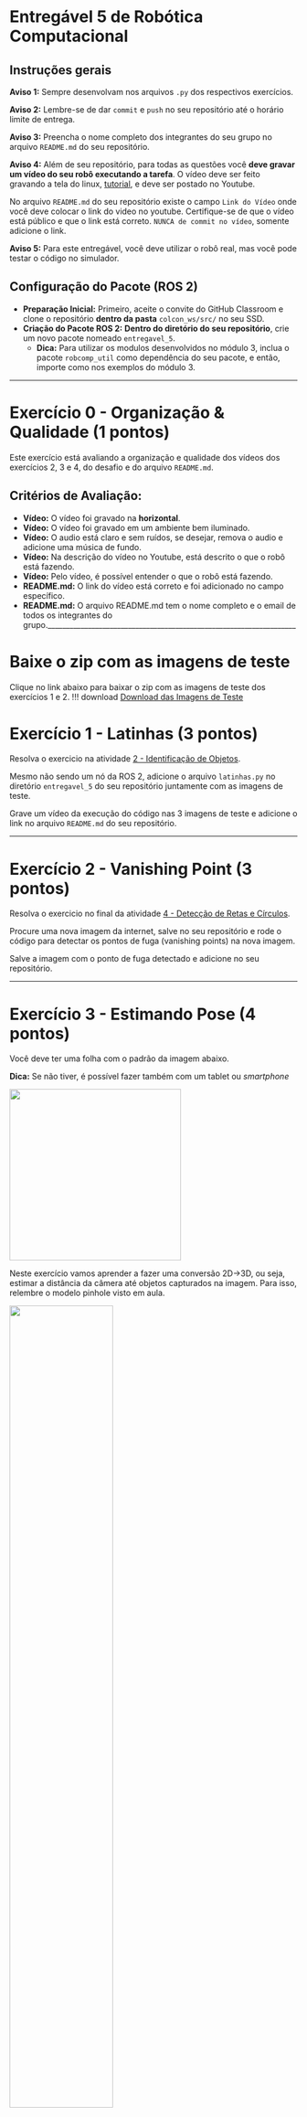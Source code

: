 # Entregável 5 de Robótica Computacional

## Instruções gerais

**Aviso 1:** Sempre desenvolvam nos arquivos `.py` dos respectivos exercícios.

**Aviso 2:** Lembre-se de dar `commit` e `push` no seu repositório até o horário limite de entrega.

**Aviso 3:** Preencha o nome completo dos integrantes do seu grupo no arquivo `README.md` do seu repositório.

**Aviso 4:** Além de seu repositório, para todas as questões você **deve gravar um vídeo do seu robô executando a tarefa**. O vídeo deve ser feito gravando a tela do linux, [tutorial](https://insper.github.io/robotica-computacional/screen_record/), e deve ser postado no Youtube. 

No arquivo `README.md` do seu repositório existe o campo `Link do Vídeo` onde você deve colocar o link do video no youtube. Certifique-se de que o vídeo está público e que o link está correto. `NUNCA de commit no vídeo`, somente adicione o link.

**Aviso 5:** Para este entregável, você deve utilizar o robô real, mas você pode testar o código no simulador.

## Configuração do Pacote (ROS 2)

- **Preparação Inicial:** Primeiro, aceite o convite do GitHub Classroom e clone o repositório **dentro da pasta** `colcon_ws/src/` no seu SSD.
- **Criação do Pacote ROS 2:** **Dentro do diretório do seu repositório**, crie um novo pacote nomeado `entregavel_5`.
    - **Dica:** Para utilizar os modulos desenvolvidos no módulo 3, inclua o pacote `robcomp_util` como dependência do seu pacote, e então, importe como nos exemplos do módulo 3.

____________________________________________________________________

# Exercício 0 - Organização & Qualidade (1 pontos)
Este exercício está avaliando a organização e qualidade dos vídeos dos exercícios 2, 3 e 4, do desafio e do arquivo `README.md`.

## Critérios de Avaliação:
* **Vídeo:** O vídeo foi gravado na **horizontal**.
* **Vídeo:** O vídeo foi gravado em um ambiente bem iluminado.
* **Vídeo:** O audio está claro e sem ruídos, se desejar, remova o audio e adicione uma música de fundo.
* **Vídeo:** Na descrição do vídeo no Youtube, está descrito o que o robô está fazendo.
* **Vídeo:** Pelo vídeo, é possível entender o que o robô está fazendo.
* **README.md:** O link do vídeo está correto e foi adicionado no campo específico.
* **README.md:** O arquivo README.md tem o nome completo e o email de todos os integrantes do grupo.____________________________________________________________________

# Baixe o zip com as imagens de teste
Clique no link abaixo para baixar o zip com as imagens de teste dos exercícios 1 e 2.
!!! download
    [Download das Imagens de Teste](fig_aps5.zip)

# Exercício 1 - Latinhas (3 pontos)
Resolva o exercicio na atividade [2 - Identificação de Objetos](https://insper.github.io/robotica-computacional/modulos/05-visao-p2/atividades/2-identificacao/).

Mesmo não sendo um nó da ROS 2, adicione o arquivo `latinhas.py` no diretório `entregavel_5` do seu repositório juntamente com as imagens de teste.

Grave um vídeo da execução do código nas 3 imagens de teste e adicione o link no arquivo `README.md` do seu repositório.

---

# Exercício 2 - Vanishing Point (3 pontos)

Resolva o exercicio no final da atividade [4 - Detecção de Retas e Círculos](https://insper.github.io/robotica-computacional/modulos/05-visao-p2/atividades/4-retas-circulos/).

Procure uma nova imagem da internet, salve no seu repositório e rode o código para detectar os pontos de fuga (vanishing points) na nova imagem.

Salve a imagem com o ponto de fuga detectado e adicione no seu repositório.

---

# Exercício 3 - Estimando Pose (4 pontos)

Você deve ter uma folha com o padrão da imagem abaixo.

**Dica:** Se não tiver, é possível fazer também com um tablet ou *smartphone*
 
<img src="fig/folha_atividade.png" width=300>

Neste exercício vamos aprender a fazer uma conversão 2D->3D, ou seja, estimar a distância da câmera até objetos capturados na imagem. Para isso, relembre o modelo pinhole visto em aula.

<img src="fig/pinhole.png" width=60%>

A partir da geometria do modelo pinhole, podemos definir a seguinte relação entre a distância focal $f$, o tamanho do objeto virtual $h$, a distância da câmera ao objeto $D$, e o tamanho do objeto real $H$:

$$
\frac{h}{H} = \frac{f}{D}
$$

O objetivo deste exercício é estimar a distância $D$ da **sua** câmera até a folha e o ângulo $\theta$ de inclinação da folha em relação a vertical. 

Voce vai trabalhar no arquivo [./ex3.py](./ex3.py). Algumas funções já foram criadas para ajuda-lo, mas voce pode criar outras funções se achar necessário.

## Este exercício pede que vocês façam o seguinte:

1. Utilizar a sua câmera para capturar uma imagem da folha em uma distância $D$ conhecida;
2. Medir a distância $H$ entre os dois círculos da folha;

Na função `run` você deve fazer o seguinte, chamando as respectivas funções:

1. Encontrar o centro dos dois círculos da folha - `encontrar_centros`;
2. Encontrar a distância $h$ entre os dois círculos da folha* - `calcular_h`;
3. Calcular o ângulo $\theta$ de inclinação da folha em relação a vertical - `calcular_theta`;
4. Estimar a distância $D$ - `encontrar_D`;
5. Escrever na imagem o valor da distância $D$ e do ângulo $\theta$, utilize apenas duas casas decimais**.
6. Retornar a imagem com as informações escritas, a distância $D$, o ângulo $\theta$ e a distância $h$.
7. O seu código deve ser robusto para funcionar caso a folha não esteja na imagem - retorne o valor `-1` para a distância $D$ e o ângulo $\theta$.

Na função `calibration` você fará a calibração da sua câmera, para isso você deve fazer o seguinte:

1. Modificar a imagem selecionada para a da sua câmera - `rodar_frame`;
2. Chamar a função `run` para encontrar os centros dos círculos;
3. Chamar a função `encontrar_foco` com os valores medidos para $D$ e $H$ para encontrar a distância focal $f$ da sua câmera - a variável deve ser armazenada como parâmetro da classe.

Uma vez que seu código passar no pytest, você deve mudar a `main` para rodar a função `rodar_webcam`. Nessa função você deve fazer o seguinte:

1. Modificar a imagem selecionada para rodar na sua câmera - `rodar_webcam`;
2. Chamar a função `calibration` para calibrar a sua câmera;
3. Dentro do loop da webcam, chamar a função `run` para encontrar a distância $D$ e o ângulo $\theta$ da folha;
4. Grave um vídeo mostrando a sua câmera e a imagem da folha, mostre a distância $D$ e o ângulo $\theta$ na imagem. No vídeo você deve mostrar a folha em diferentes distâncias $D$ e ângulos $\theta$.
5. De upload do vídeo no youtube e coloque o link no README.md do seu repositório.

<p>
<details>
<summary>Spoiler*</summary>

Distância entre o centro dos círculos: $h = \sqrt{(x_1 - x_2)^2 + (y_1 - y_2)^2}$

</details>
</p>

<p>
<details>
<summary>Spoiler**</summary>

Utilize a função `cv2.putText` para escrever na imagem.

</details>
</p>

## Valores Esperados

A imagem [./img/calib01.jpg](./img/calib01.jpg) de como você deveria tirar uma foto de calibração. Utilizando a sua camera, tire uma foto similar a essa, com a folha posicionada a uma distância $D$ conhecida.

<img src="./img/calib01.jpg" width=300>

Pela legenda, a distância $D$ entre a câmera e a folha é de 80 cm. A distância $H$ entre os dois círculos é de 12.7 cm.

<p>
<details>
Saída<summary>Saída Esperada</summary>

* Distância entre os círculos = 161

* Distância focal = 1014.1732283464568

</details>
</p>

As imagens [./angulo01.jpg](./img/angulo01.jpg), ..., [./angulo04.jpg](./img/angulo04.jpg) servem de exemplo para estimar o ângulo $\theta$ de inclinação da folha em relação a vertical.

<p>
<details>
<summary>Saída Esperada</summary>

* angulo01.jpg: Ángulo de -0.18 graos

* angulo02.jpg:  ngulo de -51.98 graus

* angulo03.jpg:  ngulo de -88.93 graus

* angulo04.jpg:  ngulo de 118.57 graus

</details>
</p>